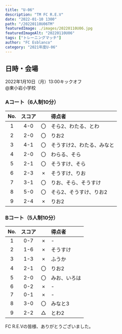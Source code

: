 ```yaml
---
title: "U-06"
description: "TM FC R.E.V"
date: "2022-01-10 1300"
path: "/20220110U06TM"
featuredImage: ./images/20220110U06.jpg
featuredImageAlt: "20220110U06"
tags: ["トレーニングマッチ"]
author: "FC Esblanco"
category: "2021年度U-06"
---
```


## 日時・会場

2022年1月10日（月）13:00キックオフ<br>
@東小岩小学校

### Aコート（6人制10分）

| No.| スコア |   | 得点者  |
|:--:|:------:|:-:|:--------|
| 1  | 4-0 | 〇 |そら2、わたる、とわ|
| 2  | 2-0 | 〇 |りお2|
| 3  | 4-1 | 〇 |そうすけ2、わたる、みなと|
| 4  | 2-0 | 〇 |わらる、そら|
| 5  | 2-1 | 〇 |そうすけ、そら|
| 6  | 2-3 | × |そうすけ、りお|
| 7  | 3-1 | 〇 |りお、そら、そうすけ|
| 8  | 5-0 | 〇 |そら2、そうすけ、りお2|
| 9  | 2-4 | × |りお2|


### Bコート（5人制10分）

| No.| スコア |   | 得点者  |
|:--:|:------:|:-:|:--------|
| 1  | 0-7 | × |-|
| 2  | 1-6 | × |そうすけ|
| 3  | 1-3 | × |ふうか|
| 4  | 2-1 | 〇 |りお2|
| 5  | 2-0 | 〇 |みお、いろは|
| 6  | 0-2 | × |-|
| 7  | 0-1 | × |-|
| 8  | 3-0 | 〇 |みなと3|
| 9  | 2-2 | △ |とわ2|


FC R.E.Vの皆様、ありがとうございました。